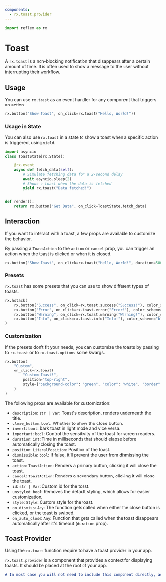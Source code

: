 ```yaml
---
components:
  - rx.toast.provider
---
```


```python exec
import reflex as rx
```

# Toast

A `rx.toast` is a non-blocking notification that disappears after a certain amount of time. It is often used to show a message to the user without interrupting their workflow.

## Usage

You can use `rx.toast` as an event handler for any component that triggers an action.

```python demo
rx.button("Show Toast", on_click=rx.toast("Hello, World!"))
```

### Usage in State

You can also use `rx.toast` in a state to show a toast when a specific action is triggered, using `yield`.

```python demo exec
import asyncio
class ToastState(rx.State):

    @rx.event
    async def fetch_data(self):
        # Simulate fetching data for a 2-second delay
        await asyncio.sleep(2)
        # Shows a toast when the data is fetched
        yield rx.toast("Data fetched!")


def render():
    return rx.button("Get Data", on_click=ToastState.fetch_data)
```

## Interaction

If you want to interact with a toast, a few props are available to customize the behavior.

By passing a `ToastAction` to the `action` or `cancel` prop, you can trigger an action when the toast is clicked or when it is closed.

```python demo
rx.button("Show Toast", on_click=rx.toast("Hello, World!", duration=5000, close_button=True))
```

### Presets

`rx.toast` has some presets that you can use to show different types of toasts.

```python demo
rx.hstack(
    rx.button("Success", on_click=rx.toast.success("Success!"), color_scheme="green"),
    rx.button("Error", on_click=rx.toast.error("Error!"), color_scheme="red"),
    rx.button("Warning", on_click=rx.toast.warning("Warning!"), color_scheme="orange"),
    rx.button("Info", on_click=rx.toast.info("Info!"), color_scheme="blue"),
)
```

### Customization

If the presets don't fit your needs, you can customize the toasts by passing to `rx.toast` or to `rx.toast.options` some kwargs.

```python demo
rx.button(
    "Custom",
    on_click=rx.toast(
        "Custom Toast!",
        position="top-right",
        style={"background-color": "green", "color": "white", "border": "1px solid green", "border-radius": "0.53m"}
    )
)
```

The following props are available for customization:

- `description`: `str | Var`: Toast's description, renders underneath the title.
- `close_button`: `bool`: Whether to show the close button.
- `invert`: `bool`: Dark toast in light mode and vice versa.
- `important`: `bool`: Control the sensitivity of the toast for screen readers.
- `duration`: `int`: Time in milliseconds that should elapse before automatically closing the toast.
- `position`: `LiteralPosition`: Position of the toast.
- `dismissible`: `bool`: If false, it'll prevent the user from dismissing the toast.
- `action`: `ToastAction`: Renders a primary button, clicking it will close the toast.
- `cancel`: `ToastAction`: Renders a secondary button, clicking it will close the toast.
- `id`: `str | Var`: Custom id for the toast.
- `unstyled`: `bool`: Removes the default styling, which allows for easier customization.
- `style`: `Style`: Custom style for the toast.
- `on_dismiss`: `Any`: The function gets called when either the close button is clicked, or the toast is swiped.
- `on_auto_close`: `Any`: Function that gets called when the toast disappears automatically after it's timeout (`duration` prop).

## Toast Provider

Using the `rx.toast` function require to have a toast provider in your app.

`rx.toast.provider` is a component that provides a context for displaying toasts. It should be placed at the root of your app.

```md alert warning
# In most case you will not need to include this component directly, as it is already included in `rx.app` as the `overlay_component` for displaying connections errors.
```
